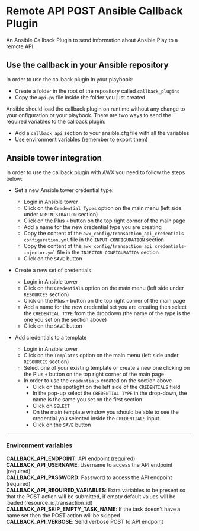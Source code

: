 # Remote API POST Ansible Callback Plugin
An Ansible Callback Plugin to send information about Ansible Play to a remote API.


## Use the callback in your Ansible repository
In order to use the callback plugin in your playbook:
- Create a folder in the root of the repository called `callback_plugins`
- Copy the `api.py` file inside the folder you just created

Ansible should load the callback plugin on runtime without any change to your onfiguration or your playbook. There are two ways to send the required variables to the callback plugin:
- Add a `callback_api` section to your ansible.cfg file with all the variables
- Use environment variables (remember to export them)  


## Ansible tower integration
In order to use the callback plugin with AWX you need to follow the steps below:
- Set a new Ansible tower credential type:  
  - Login in Ansible tower
  - Click on the `Credential Types` option on the main menu (left side under `ADMINISTRATION` section)
  - Click on the Plus `+` button on the top right corner of the main page
  - Add a name for the new credential type you are creating
  - Copy the content of the `awx_config/transaction_api_credentials-configuration.yml` file in the `INPUT CONFIGURATION` section
  - Copy the content of the `awx_config/transaction_api_credentials-injector.yml` file in the `INJECTOR CONFIGURATION` section
  - Click on the `SAVE` button

- Create a new set of credentials
  - Login in Ansible tower
  - Click on the `Credentials` option on the main menu (left side under `RESOURCES` section)
  - Click on the Plus `+` button on the top right corner of the main page
  - Add a name for the new credential set you are creating then select the `CREDENTIAL TYPE` from the dropdown (the name of the type is the one you set on the section above)
  - Click on the `SAVE` button

- Add credentials to a template
  - Login in Ansible tower
  - Click on the `Templates` option on the main menu (left side under `RESOURCES` section)
  - Select one of your existing template or create a new one clicking on the Plus `+` button on the top right corner of the main page
  - In order to use the `credentials` created on the section above
    - Click on the spotlight on the left side of the `CREDENTIALS` field
    - In the pop-up select the `CREDENTIAL TYPE` in the drop-down, the name is the same you set on the first section
    - Click on `SELECT`
    - On the main template window you should be able to see the credential you selected inside the `CREDENTIALS` input 
    - Click on the `SAVE` button


---
### Environment variables
**CALLBACK_API_ENDPOINT**: API endpoint (required)  
**CALLBACK_API_USERNAME**: Username to access the API endpoint (required)  
**CALLBACK_API_PASSWORD**: Password to access the API endpoint (required)  
**CALLBACK_API_REQUIRED_VARIABLES**: Extra variables to be present so that the POST action will be submitted, if empty default values will be loaded (resource_id,transaction_id)  
**CALLBACK_API_SKIP_EMPTY_TASK_NAME**: If the task doesn't have a name set then the POST action will be skipped   
**CALLBACK_API_VERBOSE**: Send verbose POST to API endpoint  
